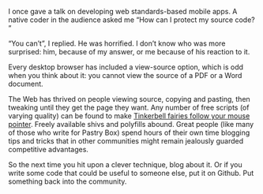 

I once gave a talk on developing web standards-based mobile apps. A native coder in the audience asked me
“How can I protect my source code? ”

 “You can’t”, I replied. He was horrified. I don’t know who was more surprised: him,
because of my answer, or me because of his reaction to it.

Every desktop browser has included a view-source option, which is odd when you think about it: you cannot view
the source of a PDF or a Word document.

The Web has thrived on people viewing source, copying and pasting, then tweaking until they get the page they
want. Any number of free scripts (of varying quality) can be found to make [Tinkerbell fairies follow your
mouse pointer](http://rainbow.arch.scriptmania.com/scripts/tinkerbell_cursor_trail.html). Freely available
shivs and polyfills abound. Great people (like many of those who write for Pastry Box) spend hours of their
own time blogging tips and tricks that in other communities might remain jealously guarded competitive
advantages.

So the next time you hit upon a clever technique, blog about it. Or if you write some code that could be
useful to someone else, put it on Github. Put something back into the community. 
